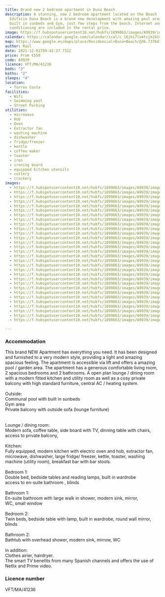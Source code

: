 ```yaml
---
title: Brand new 2 bedroom apartment in Duna Beach
description: A stunning, new 2 bedroom apartment located on the Beach front.
  Edificio Duna Beach is a brand new development with amazing pool area with
  built in sunbeds and Gym, just few steps from the beach. Internet and air
  conditioning are included in the rental price.
image: https://f.hubspotusercontent10.net/hubfs/1899863/images/A9939/image-1.jpg
calendar: https://calendar.google.com/calendar/ical/c_16jki7lo4tcjk241v1d53qid04%40group.calendar.google.com/public/basic.ics
map: https://www.google.es/maps/place/Residencial+Duna+Beach/@36.7376417,-3.9901197,17z/data=!3m1!4b1!4m8!3m7!1s0xd723b310c07a721:0x4f8227a8f1e3ad1c!5m2!4m1!1i2!8m2!3d36.7376813!4d-3.9879129
author: Raúl
date: 2021-12-01T09:42:27.731Z
price: From €550
code: A9939
licence: VFT/MA/41236
beds: "2"
baths: "2"
sleeps: "4"
location:
  - Torrox Costa
facilities:
  - Wifi
  - Swimming pool
  - Street Parking
utilities:
  - microwave
  - Hob
  - Oven
  - Extractor fan
  - washing machine
  - dishwasher
  - fridge/freezer
  - kettle
  - coffee maker
  - toaster
  - iron
  - ironing board
  - equipped kitchen utensils
  - cutlery
  - crockery
images:
  - https://f.hubspotusercontent10.net/hubfs/1899863/images/A9939/image-1.jpg
  - https://f.hubspotusercontent10.net/hubfs/1899863/images/A9939/image-2.jpg
  - https://f.hubspotusercontent10.net/hubfs/1899863/images/A9939/image-3.jpg
  - https://f.hubspotusercontent10.net/hubfs/1899863/images/A9939/image-4.jpg
  - https://f.hubspotusercontent10.net/hubfs/1899863/images/A9939/image-5.jpg
  - https://f.hubspotusercontent10.net/hubfs/1899863/images/A9939/image-6.jpg
  - https://f.hubspotusercontent10.net/hubfs/1899863/images/A9939/image-7.jpg
  - https://f.hubspotusercontent10.net/hubfs/1899863/images/A9939/image-8.jpg
  - https://f.hubspotusercontent10.net/hubfs/1899863/images/A9939/image-9.jpg
  - https://f.hubspotusercontent10.net/hubfs/1899863/images/A9939/image-10.jpg
  - https://f.hubspotusercontent10.net/hubfs/1899863/images/A9939/image-11.jpg
  - https://f.hubspotusercontent10.net/hubfs/1899863/images/A9939/image-12.jpg
  - https://f.hubspotusercontent10.net/hubfs/1899863/images/A9939/image-13.jpg
  - https://f.hubspotusercontent10.net/hubfs/1899863/images/A9939/image-14.jpg
  - https://f.hubspotusercontent10.net/hubfs/1899863/images/A9939/image-15.jpg
  - https://f.hubspotusercontent10.net/hubfs/1899863/images/A9939/image-16.jpg
  - https://f.hubspotusercontent10.net/hubfs/1899863/images/A9939/image-17.jpg
  - https://f.hubspotusercontent10.net/hubfs/1899863/images/A9939/image-18.jpg
  - https://f.hubspotusercontent10.net/hubfs/1899863/images/A9939/image-19.jpg
  - https://f.hubspotusercontent10.net/hubfs/1899863/images/A9939/image-20.jpg
  - https://f.hubspotusercontent10.net/hubfs/1899863/images/A9939/image-21.jpg
  - https://f.hubspotusercontent10.net/hubfs/1899863/images/A9939/image-22.jpg
  - https://f.hubspotusercontent10.net/hubfs/1899863/images/A9939/image-23.jpg
  - https://f.hubspotusercontent10.net/hubfs/1899863/images/A9939/image-24.jpg
  - https://f.hubspotusercontent10.net/hubfs/1899863/images/A9939/image-25.jpg
  - https://f.hubspotusercontent10.net/hubfs/1899863/images/A9939/image-26.jpg
  - https://f.hubspotusercontent10.net/hubfs/1899863/images/A9939/image-27.jpg
  - https://f.hubspotusercontent10.net/hubfs/1899863/images/A9939/image-28.jpg
  - https://f.hubspotusercontent10.net/hubfs/1899863/images/A9939/image-29.jpg
  - https://f.hubspotusercontent10.net/hubfs/1899863/images/A9939/image-30.jpg

---
```

### Accommodation

This brand NEW Apartment has everything you need. It has been designed and furnished to a very modern style, providing a light and amazing spacious feeling. The apartment is accessible via lift and offers a amazing pool / garden area. The apartment has a generous comfortable living room, 2 spacious bedrooms and 2 bathrooms. A open plan lounge / dining room with a modern fitted kitchen and utility room as well as a cosy private balcony with high standard furniture, central AC / heating system.\
\
Outside:\
Communal pool with built in sunbeds\
Gym area\
Private balcony with outside sofa (lounge furniture)\
\
\
Lounge / dining room:\
Modern sofa, coffee table, side board with TV, dinning table with chairs,\
access to private balcony,\
\
Kitchen:\
Fully equipped, modern kitchen with electric oven and hob, extractor fan, microwave, dishwasher, large fridge/ freezer, kettle, toaster, washing machine (utility room), breakfast bar with bar stools.\
\
Bedroom 1:\
Double bed, bedside tables and reading lamps, built in wardrobe\
access to en-suite bathroom , blinds\
\
Bathroom 1:\
En-suite bathroom with large walk in shower, modern sink, mirror,\
WC, small window\
\
Bedroom 2:\
Twin beds, bedside table with lamp, built in wardrobe, round wall mirror, blinds\
\
Bathroom 2:\
Bathtub with overhead shower, modern sink, mirrow, WC\
\
In addition:\
Clothes airier, hairdryer.\
The smart TV benefits from many Spanish channels and offers the use of Netlix and Prime video.

### Licence number

VFT/MA/41236